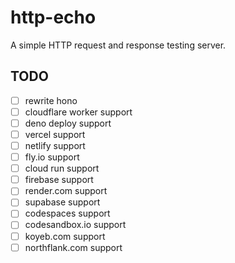 # http-echo

A simple HTTP request and response testing server.

## TODO

- [ ] rewrite hono
- [ ] cloudflare worker support
- [ ] deno deploy support
- [ ] vercel support
- [ ] netlify support
- [ ] fly.io support
- [ ] cloud run support
- [ ] firebase support
- [ ] render.com support
- [ ] supabase support
- [ ] codespaces support
- [ ] codesandbox.io support
- [ ] koyeb.com support
- [ ] northflank.com support
